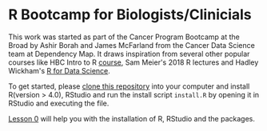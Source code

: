 # R Bootcamp for Biologists/Clinicials

This work was started as part of the Cancer Program Bootcamp at the Broad by Ashir Borah and James McFarland from the Cancer Data Science team at Dependency Map. It draws inspiration from several other popular courses like HBC Intro to R [course](https://hbctraining.github.io/Intro-to-R/schedules/1.5-day.html), Sam Meier's 2018 R lectures and Hadley Wickham's [R for Data Science](https://r4ds.had.co.nz/).

To get started, please [clone this repository](https://docs.github.com/en/repositories/creating-and-managing-repositories/cloning-a-repository) into your computer and install R(version > 4.0), RStudio and run the install script `install.R` by opening it in RStudio and executing the file.

[Lesson 0](https://ashir.shinyapps.io/lesson_0_pres/) will help you with the installation of R, RStudio and the packages.